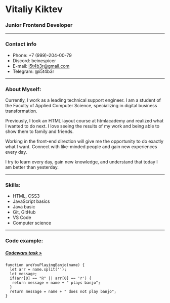 # Vitaliy Kiktev

### Junior Frontend Developer

---

### Contact info

* Phone: +7 (999)-204-00-79
* Discord: beinespicer
* E-mail: i5t4b3r@gmail.com
* Telegram: @i5t4b3r

---

### About Myself:

Currently, I work as a leading technical support engineer.
I am a student of the Faculty of Applied Computer Science, specializing in digital business transformation.

Previously, I took an HTML layout course at htmlacademy and realized what I wanted to do next. 
I love seeing the results of my work and being able to show them to family and friends.

Working in the front-end direction will give me the opportunity to do exactly what I want. 
Connect with like-minded people and gain new experiences every day.

I try to learn every day, gain new knowledge, and understand that today I am better than yesterday.

---

### Skills:

* HTML, CSS3
* JavaScript basics
* Java basic
* Git, GitHub
* VS Code
* Computer science

--- 

### Code example:
##### [Codewars task >](https://www.codewars.com/kata/53af2b8861023f1d88000832)
```
function areYouPlayingBanjo(name) {
  let arr = name.split('');
  let message;
  if(arr[0] == "R" || arr[0] == 'r') {
   return message = name + " plays banjo";
  }
  return message = name + " does not play banjo";
}
```